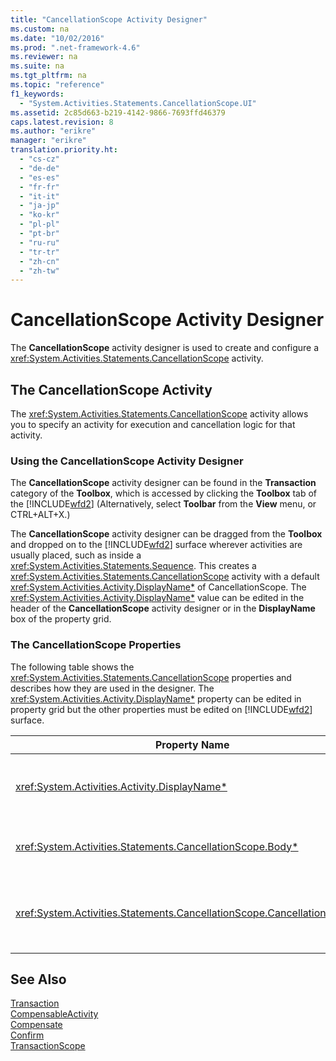 ```yaml
---
title: "CancellationScope Activity Designer"
ms.custom: na
ms.date: "10/02/2016"
ms.prod: ".net-framework-4.6"
ms.reviewer: na
ms.suite: na
ms.tgt_pltfrm: na
ms.topic: "reference"
f1_keywords: 
  - "System.Activities.Statements.CancellationScope.UI"
ms.assetid: 2c85d663-b219-4142-9866-7693ffd46379
caps.latest.revision: 8
ms.author: "erikre"
manager: "erikre"
translation.priority.ht: 
  - "cs-cz"
  - "de-de"
  - "es-es"
  - "fr-fr"
  - "it-it"
  - "ja-jp"
  - "ko-kr"
  - "pl-pl"
  - "pt-br"
  - "ru-ru"
  - "tr-tr"
  - "zh-cn"
  - "zh-tw"
---
```

# CancellationScope Activity Designer
The **CancellationScope** activity designer is used to create and configure a <xref:System.Activities.Statements.CancellationScope> activity.  
  
## The CancellationScope Activity  
 The <xref:System.Activities.Statements.CancellationScope> activity allows you to specify an activity for execution and cancellation logic for that activity.  
  
### Using the CancellationScope Activity Designer  
 The **CancellationScope** activity designer can be found in the **Transaction** category of the **Toolbox**, which is accessed by clicking the **Toolbox** tab of the [!INCLUDE[wfd2](../workflowdesigner/includes/wfd2_md.md)] (Alternatively, select **Toolbar** from the **View** menu, or CTRL+ALT+X.)  
  
 The **CancellationScope** activity designer can be dragged from the **Toolbox** and dropped on to the [!INCLUDE[wfd2](../workflowdesigner/includes/wfd2_md.md)] surface wherever activities are usually placed, such as inside a <xref:System.Activities.Statements.Sequence>. This creates a <xref:System.Activities.Statements.CancellationScope> activity with a default <xref:System.Activities.Activity.DisplayName*> of CancellationScope. The <xref:System.Activities.Activity.DisplayName*> value can be edited in the header of the **CancellationScope** activity designer or in the **DisplayName** box of the property grid.  
  
### The CancellationScope Properties  
 The following table shows the <xref:System.Activities.Statements.CancellationScope> properties and describes how they are used in the designer. The <xref:System.Activities.Activity.DisplayName*> property can be edited in property grid but the other properties must be edited on [!INCLUDE[wfd2](../workflowdesigner/includes/wfd2_md.md)] surface.  
  
|Property Name|Required|Usage|  
|-------------------|--------------|-----------|  
|<xref:System.Activities.Activity.DisplayName*>|False|The optional friendly name of the <xref:System.Activities.Statements.CancellationScope> activity. The default is CancellationScope. Although the <xref:System.Activities.Activity.DisplayName*> value is not strictly required, it is a best practice to use one.|  
|<xref:System.Activities.Statements.CancellationScope.Body*>|True|Specifies the activity for which cancellation logic is provided. To add the <xref:System.Activities.Statements.CancellationScope.Body*> activity, drop an activity from the **Toolbox** into the **Body** box on the **CancellationScope** activity designer with hint text “Drop Activity Here”.|  
|<xref:System.Activities.Statements.CancellationScope.CancellationHandler*>|True|Specifies the activity that is executed in the event of cancellation. To add the <xref:System.Activities.Statements.CancellationScope.CancellationHandler*> activity, drop an activity from the **Toolbox** into the **CancellationHandler** box on the **CancellationScope** activity designer with hint text “Drop Activity Here”.|  
  
## See Also  
 [Transaction](../workflowdesigner/transaction-activity-designers.md)   
 [CompensableActivity](../workflowdesigner/compensableactivity-activity-designer.md)   
 [Compensate](../workflowdesigner/compensate-activity-designer.md)   
 [Confirm](../workflowdesigner/confirm-activity-designer.md)   
 [TransactionScope](../workflowdesigner/transactionscope-activity-designer.md)